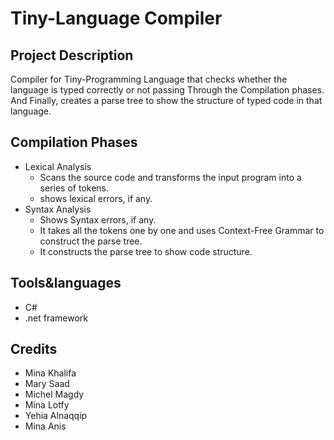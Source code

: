 # Tiny-Language Compiler
## Project Description
Compiler for Tiny-Programming Language that checks whether the language is typed correctly or not passing Through the Compilation phases. And Finally, creates a parse tree to show the structure of typed code in that language.

## Compilation Phases
- Lexical Analysis
  - Scans the source code and transforms the input program into a series of tokens.
  - shows lexical errors, if any.
- Syntax Analysis
  - Shows Syntax errors, if any.
  - It takes all the tokens one by one and uses Context-Free Grammar to construct the parse tree. 
  - It constructs the parse tree to show code structure.

## Tools&languages
- C#
- .net framework

## Credits
- Mina Khalifa
- Mary Saad
- Michel Magdy
- Mina Lotfy
- Yehia Alnaqqip
- Mina Anis
